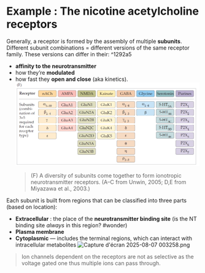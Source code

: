# Example : The nicotine acetylcholine receptors 
Generally, a receptor is formed by the assembly of multiple **subunits**. Different subunit combinations = different versions of the same receptor family. These versions can differ in their: ^1292a5
* **affinity to the neurotransmitter**
* how they’re **modulated**
* how fast they **open and close** (aka kinetics).
	![Pasted image 20250807003444.png](./images/Pasted%20image%2020250807003444.png)
	> (F) A diversity of subunits come together to form ionotropic neurotransmitter receptors. (A–C from Unwin, 2005; D,E from Miyazawa et al., 2003.)
	
Each subunit is built from regions that can be classified into three parts (based on location):
- **Extracellular** : the place of the **neurotransmitter binding site** (is the NT binding site _always_ in this region?  #wonder)
- **Plasma membrane** 
- **Cytoplasmic** — includes the terminal regions, which can interact with intracellular metabolites 
	![Capture d'écran 2025-08-07 003258.png](./images/Capture%20d%27%C3%A9cran%202025-08-07%20003258.png)
> Ion channels dependent on the receptors are not as selective as the voltage gated one thus multiple ions can pass through.